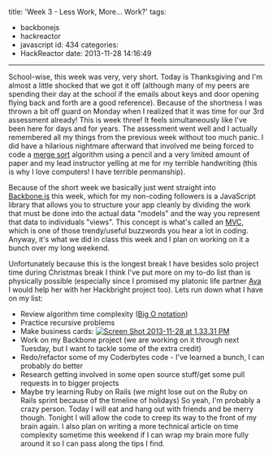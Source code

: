 title: 'Week 3 - Less Work, More... Work?'
tags:
  - backbonejs
  - hackreactor
  - javascript
id: 434
categories:
  - HackReactor
date: 2013-11-28 14:16:49
---

School-wise, this week was very, very short. Today is Thanksgiving and I'm almost a little shocked that we got it off (although many of my peers are spending their day at the school if the emails about keys and door opening flying back and forth are a good reference). Because of the shortness I was thrown a bit off guard on Monday when I realized that it was time for our 3rd assessment already! This is week three! It feels simultaneously like I've been here for days and for years. The assessment went well and I actually remembered all my things from the previous week without too much panic. I did have a hilarious nightmare afterward that involved me being forced to code a [merge sort](http://en.wikipedia.org/wiki/Merge_sort) algorithm using a pencil and a very limited amount of paper and my lead instructor yelling at me for my terrible handwriting (this is why I love computers! I have terrible penmanship).

Because of the short week we basically just went straight into [Backbone.js](http://backbonejs.org/) this week, which for my non-coding followers is a JavaScript library that allows you to structure your app cleanly by dividing the work that must be done into the actual data "models" and the way you represent that data to individuals "views". This concept is what's called an [MVC](http://en.wikipedia.org/wiki/Model%E2%80%93view%E2%80%93controller), which is one of those trendy/useful buzzwords you hear a lot in coding. Anyway, it's what we did in class this week and I plan on working on it a bunch over my long weekend.

Unfortunately because this is the longest break I have besides solo project time during Christmas break I think I've put more on my to-do list than is physically possible (especially since I promised my platonic life partner [Ava](http://avagoestohackbright.blogspot.com/) I would help her with her Hackbright project too). Lets run down what I have on my list:

*   Review algorithm time complexity ([Big O notation](http://en.wikipedia.org/wiki/Big_O_notation))
*   Practice recursive problems
*   Make business cards:
[![Screen Shot 2013-11-28 at 1.33.31 PM](http://leaena.com/wp-content/uploads/2013/11/Screen-Shot-2013-11-28-at-1.33.31-PM.png)](http://leaena.com/wp-content/uploads/2013/11/Screen-Shot-2013-11-28-at-1.33.31-PM.png)
*   Work on my Backbone project (we are working on it through next Tuesday, but I want to tackle some of the extra credit)
*   Redo/refactor some of my Coderbytes code - I've learned a bunch, I can probably do better
*   Research getting involved in some open source stuff/get some pull requests in to bigger projects
*   Maybe try learning Ruby on Rails (we might lose out on the Ruby on Rails sprint because of the timeline of holidays)
So yeah, I'm probably a crazy person. Today I will eat and hang out with friends and be merry though. Tonight I will allow the code to creep its way to the front of my brain again. I also plan on writing a more technical article on time complexity sometime this weekend if I can wrap my brain more fully around it so I can pass along the tips I find.